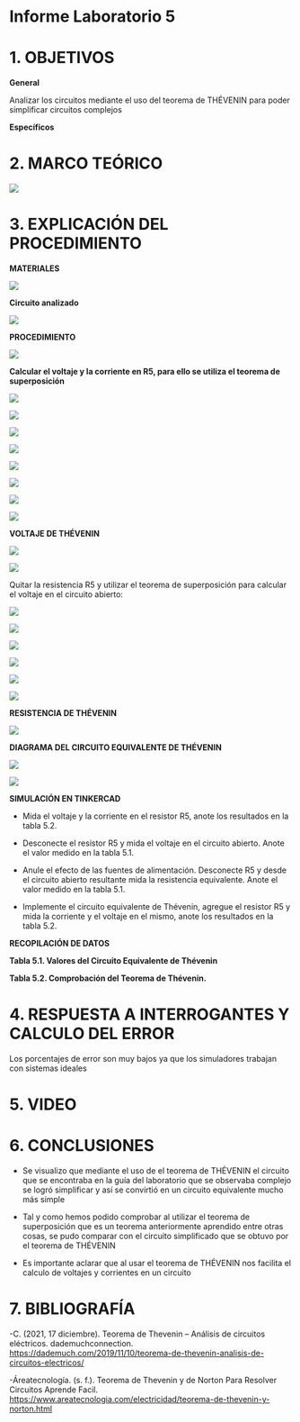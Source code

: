 # Informe Laboratorio 5

# 1. OBJETIVOS

**General**

Analizar los circuitos mediante el uso del teorema de THÉVENIN  para poder simplificar circuitos complejos 



**Específicos**



# 2. MARCO TEÓRICO

![](https://github.com/bavargas5/Laboratorio5/blob/main/IMGBN/Diagrama%20en%20blanco%20(8).png)


# 3. EXPLICACIÓN DEL PROCEDIMIENTO

**MATERIALES**

![](https://github.com/bavargas5/Laboratorio5/blob/main/IMGBV/1.png)

**Circuito analizado**

![](https://github.com/bavargas5/Laboratorio5/blob/main/IMGBV/2.png)

**PROCEDIMIENTO**

![](https://github.com/bavargas5/Laboratorio5/blob/main/IMGBV/3.png)

**Calcular el voltaje y la corriente en R5, para ello se utiliza el teorema de superposición**

![](https://github.com/bavargas5/Laboratorio5/blob/main/IMGBV/4.png)

![](https://github.com/bavargas5/Laboratorio5/blob/main/IMGBV/5.png)

![](https://github.com/bavargas5/Laboratorio5/blob/main/IMGBV/6.png)

![](https://github.com/bavargas5/Laboratorio5/blob/main/IMGBV/7.png)

![](https://github.com/bavargas5/Laboratorio5/blob/main/IMGBV/8.png)

![](https://github.com/bavargas5/Laboratorio5/blob/main/IMGBV/9.png)

![](https://github.com/bavargas5/Laboratorio5/blob/main/IMGBV/10.png)

![](https://github.com/bavargas5/Laboratorio5/blob/main/IMGBV/11.png)

**VOLTAJE DE THÉVENIN**

![](https://github.com/bavargas5/Laboratorio5/blob/main/IMGBV/12.png)

![](https://github.com/bavargas5/Laboratorio5/blob/main/IMGBV/13.png)

Quitar la resistencia R5 y utilizar el teorema de superposición para calcular el voltaje en el circuito abierto:

![](https://github.com/bavargas5/Laboratorio5/blob/main/IMGBV/14.png)

![](https://github.com/bavargas5/Laboratorio5/blob/main/IMGBV/15.png)

![](https://github.com/bavargas5/Laboratorio5/blob/main/IMGBV/16.png)

![](https://github.com/bavargas5/Laboratorio5/blob/main/IMGBV/17.png)

![](https://github.com/bavargas5/Laboratorio5/blob/main/IMGBV/18.png)

![](https://github.com/bavargas5/Laboratorio5/blob/main/IMGBV/19.png)

**RESISTENCIA DE THÉVENIN** 

![](https://github.com/bavargas5/Laboratorio5/blob/main/IMGBV/20.png)

**DIAGRAMA DEL CIRCUITO EQUIVALENTE DE THÉVENIN**

![](https://github.com/bavargas5/Laboratorio5/blob/main/IMGBV/21.png)

![](https://github.com/bavargas5/Laboratorio5/blob/main/IMGBV/22.png)

**SIMULACIÓN EN TINKERCAD**

- Mida el voltaje y la corriente en el resistor R5, anote los resultados en la tabla 5.2.



- Desconecte el resistor R5 y mida el voltaje en el circuito abierto. Anote el valor medido en la tabla 5.1.



- Anule el efecto de las fuentes de alimentación. Desconecte R5 y desde el circuito abierto resultante mida la resistencia equivalente. Anote el valor medido en la tabla 5.1.



- Implemente el circuito equivalente de Thévenin, agregue el resistor R5 y mida la corriente y el voltaje en el mismo, anote los resultados en la tabla 5.2.





**RECOPILACIÓN DE DATOS**

**Tabla 5.1. Valores del Circuito Equivalente de Thévenin**



**Tabla 5.2. Comprobación del Teorema de Thévenin.**



# 4. RESPUESTA A INTERROGANTES Y CALCULO DEL ERROR


Los porcentajes de error son muy bajos ya que los simuladores trabajan con sistemas ideales

# 5. VIDEO



# 6. CONCLUSIONES

- Se visualizo que mediante el uso de el teorema de  THÉVENIN el circuito que se encontraba en la guía del laboratorio que se observaba complejo se logró simplificar y así se convirtió en un circuito equivalente mucho más simple

- Tal y como hemos podido comprobar al utilizar el teorema de superposición que es un teorema anteriormente aprendido entre otras cosas, se pudo comparar con el circuito simplificado que se obtuvo por el teorema de THÉVENIN


- Es importante aclarar que  al usar el teorema de  THÉVENIN  nos facilita el calculo de voltajes y corrientes en un circuito

# 7. BIBLIOGRAFÍA

-C. (2021, 17 diciembre). Teorema de Thevenin – Análisis de circuitos eléctricos. dademuchconnection. https://dademuch.com/2019/11/10/teorema-de-thevenin-analisis-de-circuitos-electricos/

-Áreatecnología. (s. f.). Teorema de Thevenin y de Norton Para Resolver Circuitos Aprende Facil. https://www.areatecnologia.com/electricidad/teorema-de-thevenin-y-norton.html


